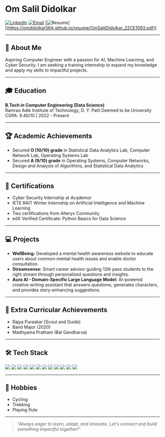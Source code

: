 # Om Salil Didolkar

[![LinkedIn](https://img.shields.io/badge/LinkedIn-Connect-blue?logo=linkedin)](https://in.linkedin.com/in/om-didolkar-961b99252)
[![Email](https://img.shields.io/badge/Email-Contact%20Me-red?logo=gmail)](mailto:om2.did.rt22@dypatil.edu)
[![Resume](https://img.shields.io/badge/Resume-View%20PDF-green)][(https://omdidolkar564.github.io/resume/OmSalilDidolkar_22CE1093.pdf)]

---

## 👋 About Me

Aspiring Computer Engineer with a passion for AI, Machine Learning, and Cyber Security. I am seeking a training internship to expand my knowledge and apply my skills to impactful projects.

---

## 🎓 Education

**B.Tech in Computer Engineering (Data Science)**  
Ramrao Adik Institute of Technology, D. Y. Patil Deemed to be University  
CGPA: 9.40/10 | 2022 - Present

---

## 🏆 Academic Achievements

- Secured **O (10/10) grade** in Statistical Data Analytics Lab, Computer Network Lab, Operating Systems Lab  
- Secured **A (9/10) grade** in Operating Systems, Computer Networks, Design and Analysis of Algorithms, and Statistical Data Analytics

---

## 📜 Certifications

- Cyber Security Internship at Academor
- IETE RAIT Winter Internship on Artificial Intelligence and Machine Learning
- Two certifications from Alteryx Community
- edX Verified Certificate: Python Basics for Data Science

---

## 💻 Projects

- **WellBeing:** Developed a mental health awareness website to educate users about common mental health issues and enable doctor consultation.
- **Streamsense:** Smart career advisor guiding 12th pass students to the right stream through personalized questions and insights.
- **Aura AI - Domain-Specific Large Language Model:** AI-powered creative writing assistant that answers questions, generates characters, and provides story-enhancing suggestions.

---

## 🏅 Extra Curricular Achievements

- Rajya Puraskar (Scout and Guide)
- Band Major (2020)
- Madhyama Pratham (Bal Gandharva)

---

## 🛠️ Tech Stack

<p>
  <img src="https://img.shields.io/badge/Python-3776AB?logo=python&logoColor=white" />
  <img src="https://img.shields.io/badge/SQL-4479A1?logo=postgresql&logoColor=white" />
  <img src="https://img.shields.io/badge/C-00599C?logo=c&logoColor=white" />
  <img src="https://img.shields.io/badge/Kali_Linux-557C94?logo=kalilinux&logoColor=white" />
  <img src="https://img.shields.io/badge/Android_Studio-3DDC84?logo=androidstudio&logoColor=white" />
  <img src="https://img.shields.io/badge/MongoDB-47A248?logo=mongodb&logoColor=white" />
  <img src="https://img.shields.io/badge/MySQL-4479A1?logo=mysql&logoColor=white" />
  <img src="https://img.shields.io/badge/Git-F05032?logo=git&logoColor=white" />
  <img src="https://img.shields.io/badge/Power_BI-F2C811?logo=powerbi&logoColor=black" />
  <img src="https://img.shields.io/badge/VS_Code-007ACC?logo=visualstudiocode&logoColor=white" />
  <img src="https://img.shields.io/badge/Jupyter-F37626?logo=jupyter&logoColor=white" />
  <img src="https://img.shields.io/badge/LaTeX-008080?logo=latex&logoColor=white" />
</p>

---

## 🌱 Hobbies

- Cycling
- Trekking
- Playing flute

---

> *"Always eager to learn, adapt, and innovate. Let's connect and build something impactful together!"*

